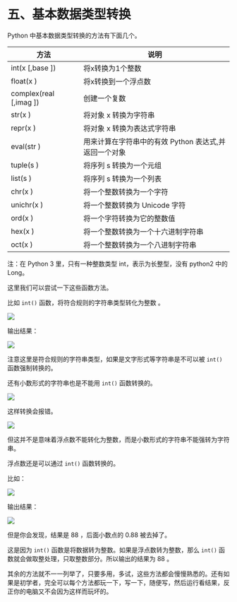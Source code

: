 # 五、基本数据类型转换 #

Python 中基本数据类型转换的方法有下面几个。

|方法|说明|
|-----|------|
|int(x [,base ])  |       将x转换为1个整数  |
|float(x )    |           将x转换到一个浮点数  |
|complex(real [,imag ])|  创建一个复数  |
|str(x ) |                将对象 x 转换为字符串  |
|repr(x ) |               将对象 x 转换为表达式字符串  |
|eval(str )  |            用来计算在字符串中的有效 Python 表达式,并返回一个对象  |
|tuple(s )  |             将序列 s 转换为一个元组  |
|list(s )   |             将序列 s 转换为一个列表  |
|chr(x )   |              将一个整数转换为一个字符  |
|unichr(x )  |            将一个整数转换为 Unicode 字符  |
|ord(x )     |            将一个字符转换为它的整数值  |
|hex(x )     |            将一个整数转换为一个十六进制字符串  |
|oct(x )     |            将一个整数转换为一个八进制字符串  |

注：在 Python 3 里，只有一种整数类型 int，表示为长整型，没有 python2 中的 Long。

这里我们可以尝试一下这些函数方法。

比如 `int()` 函数，将符合规则的字符串类型转化为整数 。

![](http://twowaterimage.oss-cn-beijing.aliyuncs.com/2019-08-30-091547.png)

输出结果：

![](http://twowaterimage.oss-cn-beijing.aliyuncs.com/2019-08-30-091648.png)

注意这里是符合规则的字符串类型，如果是文字形式等字符串是不可以被 `int()` 函数强制转换的。

还有小数形式的字符串也是不能用  `int()`  函数转换的。

![](http://twowaterimage.oss-cn-beijing.aliyuncs.com/2019-08-31-064739.png)

这样转换会报错。

![](http://twowaterimage.oss-cn-beijing.aliyuncs.com/2019-08-31-064811.png)

但这并不是意味着浮点数不能转化为整数，而是小数形式的字符串不能强转为字符串。

浮点数还是可以通过 `int()`  函数转换的。

比如：

![](http://twowaterimage.oss-cn-beijing.aliyuncs.com/2019-08-31-065336.png)

输出结果：

![](http://twowaterimage.oss-cn-beijing.aliyuncs.com/2019-08-31-065407.png)

但是你会发现，结果是 88 ，后面小数点的 0.88 被去掉了。

这是因为  `int()`  函数是将数据转为整数。如果是浮点数转为整数，那么  `int()`  函数就会做取整处理，只取整数部分。所以输出的结果为 88 。

其余的方法就不一一列举了，只要多用，多试，这些方法都会慢慢熟悉的。还有如果是初学者，完全可以每个方法都玩一下，写一下，随便写，然后运行看结果，反正你的电脑又不会因为这样而玩坏的。










